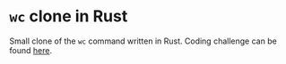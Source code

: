 # `wc` clone in Rust

Small clone of the `wc` command written in Rust. Coding challenge can be found [here](https://codingchallenges.fyi/challenges/challenge-wc).
